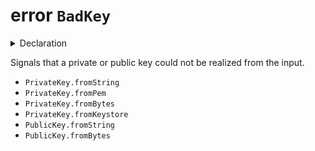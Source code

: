 # error `BadKey`

<details>
<summary>Declaration</summary>

```typescript
class BadKeyError extends Error {}
```

</details>

Signals that a private or public key could not be realized from the input.

-   `PrivateKey.fromString`
-   `PrivateKey.fromPem`
-   `PrivateKey.fromBytes`
-   `PrivateKey.fromKeystore`
-   `PublicKey.fromString`
-   `PublicKey.fromBytes`
